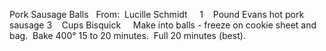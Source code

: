 Pork Sausage Balls
 
From:  Lucille Schmidt
 
 
1    Pound Evans hot pork sausage
3    Cups Bisquick
 
 
Make into balls - freeze on cookie sheet and bag.  Bake 400° 15 to 20 minutes.  Full 20 minutes (best).
